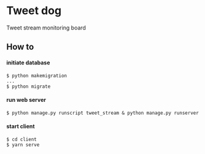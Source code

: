 # Tweet dog
Tweet stream monitoring board

## How to

#### initiate database
```
$ python makemigration
...
$ python migrate
```

#### run web server
```
$ python manage.py runscript tweet_stream & python manage.py runserver
```

#### start client
```
$ cd client
$ yarn serve
```

